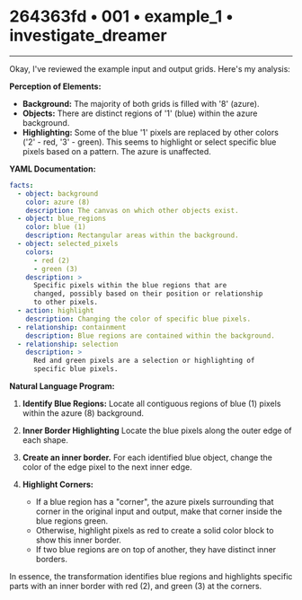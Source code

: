 # 264363fd • 001 • example_1 • investigate_dreamer

---
Okay, I've reviewed the example input and output grids. Here's my analysis:

**Perception of Elements:**

*   **Background:** The majority of both grids is filled with '8' (azure).
*   **Objects:** There are distinct regions of '1' (blue) within the azure background.
*   **Highlighting:** Some of the blue '1' pixels are replaced by other colors ('2' - red, '3' - green). This seems to highlight or select specific blue pixels based on a pattern. The azure is unaffected.

**YAML Documentation:**



```yaml
facts:
  - object: background
    color: azure (8)
    description: The canvas on which other objects exist.
  - object: blue_regions
    color: blue (1)
    description: Rectangular areas within the background.
  - object: selected_pixels
    colors:
      - red (2)
      - green (3)
    description: >
      Specific pixels within the blue regions that are
      changed, possibly based on their position or relationship
      to other pixels.
  - action: highlight
    description: Changing the color of specific blue pixels.
  - relationship: containment
    description: Blue regions are contained within the background.
  - relationship: selection
    description: >
      Red and green pixels are a selection or highlighting of
      specific blue pixels.
```



**Natural Language Program:**

1.  **Identify Blue Regions:** Locate all contiguous regions of blue (1) pixels within the azure (8) background.

2.  **Inner Border Highlighting** Locate the blue pixels along the outer edge of each shape.

3. **Create an inner border.** For each identified blue object, change the color of the edge pixel to the next inner edge.

4.  **Highlight Corners:**
    *   If a blue region has a "corner", the azure pixels surrounding that corner in the original input and output, make that corner inside the blue regions green.
    *   Otherwise, highlight pixels as red to create a solid color block to show this inner border.
    *    If two blue regions are on top of another, they have distinct inner borders.

In essence, the transformation identifies blue regions and highlights specific parts with an inner border with red (2), and green (3) at the corners.

